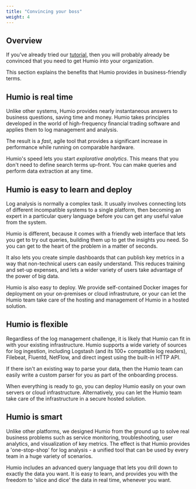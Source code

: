 ```yaml
---
title: "Convincing your boss"
weight: 4
---
```



## Overview

If you've already tried our [tutorial](tutorial.md), then you will probably already be convinced that you need to get Humio into your organization.

This section explains the benefits that Humio provides in business-friendly terms.

## Humio is **real time**

Unlike other systems, Humio provides nearly instantaneous answers to business questions, saving time and money. Humio takes principles developed in the world of high-frequency financial trading software and applies them to log management and analysis.

The result is a *fast*, agile tool that provides a significant increase in performance while running on comparable hardware.

Humio's speed lets you start *explorative analytics*. This means that you don't need to define search terms up-front. You can make queries and perform data extraction at any time.

## Humio is **easy to learn and deploy**

Log analysis is normally a complex task. It usually involves connecting lots of different incompatible systems to a single platform, then becoming an expert in a particular query language before you can get any useful value from the system.

Humio is different, because it comes with a friendly web interface that lets you get to try out queries, building them up to get the insights you need. So you can get to the heart of the problem in a matter of seconds.

It also lets you create simple dashboards that can publish key metrics in a way that non-technical users can easily understand. This reduces training and set-up expenses, and lets a wider variety of users take advantage of the power of big data.

Humio is also easy to deploy. We provide self-contained Docker images for deployment on your on-premises or cloud infrastruture, or your can let the Humio team take care of the hosting and management of Humio in a hosted solution.

<!--
## Humio is **scalable**

We designed Humio to scale to deal with huge volumes of data without breaking a sweat (or your wallet).

Our licensing model lets you choose the scale of solution that fits your needs. We price the system using an annual subscription rate based on the amount of data that you plan to ingest per day.

The Humio team stands behind the product, and can advise on the best deployment model for your use case.
-->

## Humio is **flexible**

Regardless of the log management challenge, it is likely that Humio can fit in with your existing infrastructure. Humio supports a wide variety of sources for log ingestion, including Logstash (and its 100+ compatible log readers), Filebeat, Fluentd, NetFlow, and direct ingest using the built-in HTTP API.

If there isn't an existing way to parse your data, then the Humio team can easily write a custom parser for you as part of the onboarding process.

When everything is ready to go, you can deploy Humio easily on your own servers or cloud infrastructure. Alternatively, you can let the Humio team take care of the infrastructure in a secure hosted solution.


## Humio is **smart**

Unlike other platforms, we designed Humio from the ground up to solve real business problems such as service monitoring, troubleshooting, user analytics, and visualization of key metrics. The effect is that Humio provides a 'one-stop-shop' for log analysis - a unified tool that can be used by every team in a huge variety of scenarios.

Humio includes an advanced query language that lets you drill down to exactly the data you want. It is easy to learn, and provides you with the freedom to 'slice and dice' the data in real time, whenever you want.
